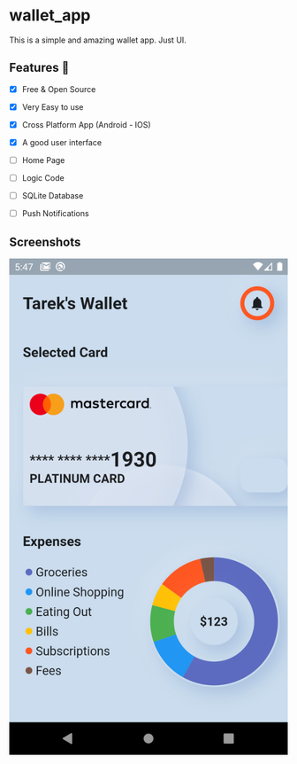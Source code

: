 # wallet_app
 This is a simple and amazing wallet app. Just UI.
 
 ## Features :dart:
 * [x] Free & Open Source
 * [x] Very Easy to use
 * [x] Cross Platform App (Android - IOS)
 * [x] A good user interface
 * [ ] Home Page
 * [ ] Logic Code
 * [ ] SQLite Database
 * [ ] Push Notifications
 

## Screenshots

![](assets/images/screen.png)
